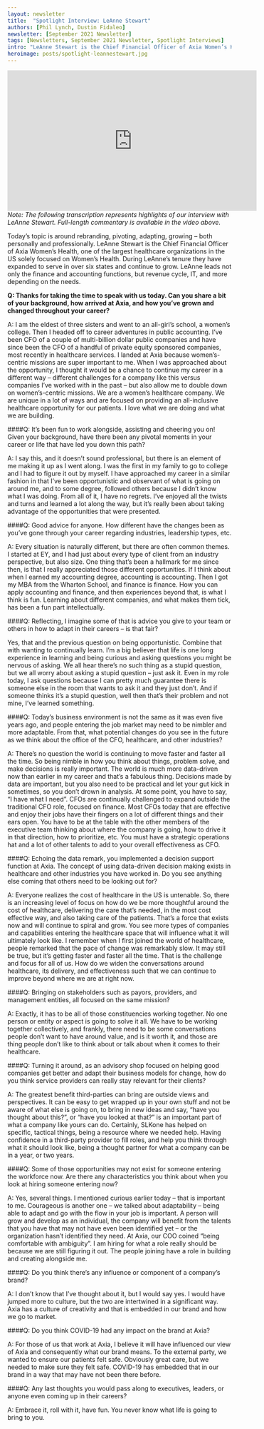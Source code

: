 ```yaml
---
layout: newsletter
title:  "Spotlight Interview: LeAnne Stewart"
authors: [Phil Lynch, Dustin Fidaleo]
newsletter: [September 2021 Newsletter]
tags: [Newsletters, September 2021 Newsletter, Spotlight Interviews]
intro: "LeAnne Stewart is the Chief Financial Officer of Axia Women’s Health. Please join us for this special spotlight interview focused on rebranding, pivoting, adapting, and growing – both personally and professionally."
heroimage: posts/spotlight-leannestewart.jpg
---
```


<iframe width="560" height="315" src="https://www.youtube.com/embed/PeoGW6_B7R0" title="YouTube video player" frameborder="0" allow="accelerometer; autoplay; clipboard-write; encrypted-media; gyroscope; picture-in-picture" allowfullscreen></iframe>
<br>
<i>Note: The following transcription represents highlights of our interview with LeAnne Stewart. Full-length commentary is available in the video above.</i>

Today’s topic is around rebranding, pivoting, adapting, growing – both personally and professionally. LeAnne Stewart is the Chief Financial Officer of Axia Women’s Health, one of the largest healthcare organizations in the US solely focused on Women’s Health. During LeAnne’s tenure they have expanded to serve in over six states and continue to grow. LeAnne leads not only the finance and accounting functions, but revenue cycle, IT, and more depending on the needs. 

<b>Q: Thanks for taking the time to speak with us today. Can you share a bit of your background, how arrived at Axia, and how you’ve grown and changed throughout your career?</b> 

A: I am the eldest of three sisters and went to an all-girl’s school, a women’s college. Then I headed off to career adventures in public accounting. I’ve been CFO of a couple of multi-billion dollar public companies and have since been the CFO of a handful of private equity sponsored companies, most recently in healthcare services. I landed at Axia because women’s-centric missions are super important to me. When I was approached about the opportunity, I thought it would be a chance to continue my career in a different way – different challenges for a company like this versus companies I’ve worked with in the past – but also allow me to double down on women’s-centric missions. We are a women’s healthcare company. We are unique in a lot of ways and are focused on providing an all-inclusive healthcare opportunity for our patients. I love what we are doing and what we are building. 

####Q: It’s been fun to work alongside, assisting and cheering you on! Given your background, have there been any pivotal moments in your career or life that have led you down this path?

A: I say this, and it doesn’t sound professional, but there is an element of me making it up as I went along. I was the first in my family to go to college and I had to figure it out by myself. I have approached my career in a similar fashion in that I’ve been opportunistic and observant of what is going on around me, and to some degree, followed others because I didn’t know what I was doing. From all of it, I have no regrets. I’ve enjoyed all the twists and turns and learned a lot along the way, but it’s really been about taking advantage of the opportunities that were presented. 

####Q: Good advice for anyone. How different have the changes been as you’ve gone through your career regarding industries, leadership types, etc.

A: Every situation is naturally different, but there are often common themes. I started at EY, and I had just about every type of client from an industry perspective, but also size. One thing that’s been a hallmark for me since then, is that I really appreciated those different opportunities. If I think about when I earned my accounting degree, accounting is accounting. Then I got my MBA from the Wharton School, and finance is finance. How you can apply accounting and finance, and then experiences beyond that, is what I think is fun. Learning about different companies, and what makes them tick, has been a fun part intellectually.

####Q: Reflecting, I imagine some of that is advice you give to your team or others in how to adapt in their careers – is that fair? 

Yes, that and the previous question on being opportunistic. Combine that with wanting to continually learn. I’m a big believer that life is one long experience in learning and being curious and asking questions you might be nervous of asking. We all hear there’s no such thing as a stupid question, but we all worry about asking a stupid question – just ask it. Even in my role today, I ask questions because I can pretty much guarantee there is someone else in the room that wants to ask it and they just don’t. And if someone thinks it’s a stupid question, well then that’s their problem and not mine, I’ve learned something. 

####Q: Today’s business environment is not the same as it was even five years ago, and people entering the job market may need to be nimbler and more adaptable. From that, what potential changes do you see in the future as we think about the office of the CFO, healthcare, and other industries? 

A: There’s no question the world is continuing to move faster and faster all the time. So being nimble in how you think about things, problem solve, and make decisions is really important. The world is much more data-driven now than earlier in my career and that’s a fabulous thing. Decisions made by data are important, but you also need to be practical and let your gut kick in sometimes, so you don’t drown in analysis. At some point, you have to say, “I have what I need”. CFOs are continually challenged to expand outside the traditional CFO role, focused on finance. Most CFOs today that are effective and enjoy their jobs have their fingers on a lot of different things and their ears open. You have to be at the table with the other members of the executive team thinking about where the company is going, how to drive it in that direction, how to prioritize, etc. You must have a strategic operations hat and a lot of other talents to add to your overall effectiveness as CFO.

####Q: Echoing the data remark, you implemented a decision support function at Axia. The concept of using data-driven decision making exists in healthcare and other industries you have worked in. Do you see anything else coming that others need to be looking out for? 

A: Everyone realizes the cost of healthcare in the US is untenable. So, there is an increasing level of focus on how do we be more thoughtful around the cost of healthcare, delivering the care that’s needed, in the most cost effective way, and also taking care of the patients. That’s a force that exists now and will continue to spiral and grow. You see more types of companies and capabilities entering the healthcare space that will influence what it will ultimately look like. I remember when I first joined the world of healthcare, people remarked that the pace of change was remarkably slow. It may still be true, but it’s getting faster and faster all the time. That is the challenge and focus for all of us. How do we widen the conversations around healthcare, its delivery, and effectiveness such that we can continue to improve beyond where we are at right now. 

####Q: Bringing on stakeholders such as payors, providers, and management entities, all focused on the same mission?

A: Exactly, it has to be all of those constituencies working together. No one person or entity or aspect is going to solve it all. We have to be working together collectively, and frankly, there need to be some conversations people don’t want to have around value, and is it worth it, and those are thing people don’t like to think about or talk about when it comes to their healthcare. 

####Q: Turning it around, as an advisory shop focused on helping good companies get better and adapt their business models for change, how do you think service providers can really stay relevant for their clients? 

A: The greatest benefit third-parties can bring are outside views and perspectives. It can be easy to get wrapped up in your own stuff and not be aware of what else is going on, to bring in new ideas and say, “have you thought about this?”, or “have you looked at that?” is an important part of what a company like yours can do. Certainly, SLKone has helped on specific, tactical things, being a resource where we needed help. Having confidence in a third-party provider to fill roles, and help you think through what it should look like, being a thought partner for what a company can be in a year, or two years.

####Q: Some of those opportunities may not exist for someone entering the workforce now. Are there any characteristics you think about when you look at hiring someone entering now?

A: Yes, several things. I mentioned curious earlier today – that is important to me. Courageous is another one – we talked about adaptability – being able to adapt and go with the flow in your job is important. A person will grow and develop as an individual, the company will benefit from the talents that you have that may not have even been identified yet – or the organization hasn’t identified they need. At Axia, our COO coined “being comfortable with ambiguity”. I am hiring for what a role really should be because we are still figuring it out. The people joining have a role in building and creating alongside me. 

####Q: Do you think there’s any influence or component of a company’s brand?

A: I don’t know that I’ve thought about it, but I would say yes. I would have jumped more to culture, but the two are intertwined in a significant way. Axia has a culture of creativity and that is embedded in our brand and how we go to market. 

####Q: Do you think COVID-19 had any impact on the brand at Axia?

A: For those of us that work at Axia, I believe it will have influenced our view of Axia and consequently what our brand means. To the external party, we wanted to ensure our patients felt safe. Obviously great care, but we needed to make sure they felt safe. COVID-19 has embedded that in our brand in a way that may have not been there before. 

####Q: Any last thoughts you would pass along to executives, leaders, or anyone even coming up in their careers?

A: Embrace it, roll with it, have fun. You never know what life is going to bring to you.
